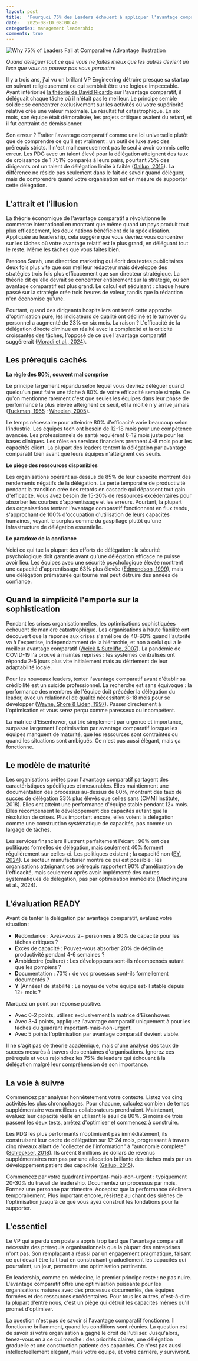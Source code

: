 ```yaml
---
layout: post
title:  "Pourquoi 75% des Leaders échouent à appliquer l'avantage comparatif"
date:   2025-08-10 08:00:40
categories: management leadership
comments: true
---
```

<img src="/assets/posts/2025-08-11-why-75-percent-of-leaders-fail-at-comparative-advantage/header-illustration.jpg" alt="Why 75% of Leaders Fail at Comparative Advantage illustration" alt="Why 75% of Leaders Fail at Comparative Advantage illustration" class="grid-fig" />

*Quand déléguer tout ce que vous ne faites mieux que les autres devient un luxe que vous ne pouvez pas vous permettre*

Il y a trois ans, j'ai vu un brillant VP Engineering détruire presque sa startup en suivant religieusement ce qui semblait être une logique impeccable. Ayant intériorisé [la théorie de David Ricardo](https://news.mit.edu/2012/confirming-ricardo-0620) sur l'avantage comparatif, il déléguait chaque tâche où il n'était pas le meilleur. Le principe semble solide : se concentrer exclusivement sur les activités où votre supériorité relative crée une valeur maximale. Le résultat fut catastrophique. En six mois, son équipe était démoralisée, les projets critiques avaient du retard, et il fut contraint de démissionner.

Son erreur ? Traiter l'avantage comparatif comme une loi universelle plutôt que de comprendre ce qu'il est vraiment : un outil de luxe avec des prérequis stricts. Il n'est malheureusement pas le seul à avoir commis cette erreur. Les PDG avec un talent élevé pour la délégation atteignent des taux de croissance de 1 751% comparés à leurs pairs, pourtant 75% des dirigeants ont un talent de délégation limité à faible ([Gallup, 2015](https://news.gallup.com/businessjournal/182414/delegating-huge-management-challenge-entrepreneurs.aspx)). La différence ne réside pas seulement dans le fait de savoir quand déléguer, mais de comprendre quand votre organisation est en mesure de supporter cette délégation.

## L'attrait et l'illusion

La théorie économique de l'avantage comparatif a révolutionné le commerce international en montrant que même quand un pays produit tout plus efficacement, les deux nations bénéficient de la spécialisation. Appliquée au leadership, cela suggère que vous devriez vous concentrer sur les tâches où votre avantage relatif est le plus grand, en déléguant tout le reste. Même les tâches que vous faites bien.

Prenons Sarah, une directrice marketing qui écrit des textes publicitaires deux fois plus vite que son meilleur rédacteur mais développe des stratégies trois fois plus efficacement que son directeur stratégique. La théorie dit qu'elle devrait se concentrer entièrement sur la stratégie, où son avantage comparatif est plus grand. Le calcul est séduisant : chaque heure passé sur la stratégie crée trois heures de valeur, tandis que la rédaction n'en économise qu'une.

Pourtant, quand des dirigeants hospitaliers ont tenté cette approche d'optimisation pure, les indicateurs de qualité ont décliné et le turnover du personnel a augmenté de 23% en six mois. La raison ? L'efficacité de la délégation directe diminue en réalité avec la complexité et la criticité croissantes des tâches, l'opposé de ce que l'avantage comparatif suggérerait ([Moradi et al., 2024](https://pubmed.ncbi.nlm.nih.gov/38715066/)).

## Les prérequis cachés

**La règle des 80%, souvent mal comprise**

Le principe largement répandu selon lequel vous devriez déléguer quand quelqu'un peut faire une tâche à 80% de votre efficacité semble simple. Ce qu'on mentionne rarement c'est que seules les équipes dans leur phase de performance la plus élevée atteignent ce seuil, et la moitié n'y arrive jamais ([Tuckman, 1965](https://ecampusontario.pressbooks.pub/hrstrategicprojectmanagementtheory/chapter/4-5-in-depth-look-tuckmans-model-five-stages-of-team-development/) ; [Wheelan, 2005](https://en.wikipedia.org/wiki/Group_development#Wheelan.E2.80.99s_Integrated_Model_of_Group_Development)).

Le temps nécessaire pour atteindre 80% d'efficacité varie beaucoup selon l'industrie. Les équipes tech ont besoin de 12-18 mois pour une compétence avancée. Les professionnels de santé requièrent 6-12 mois juste pour les bases cliniques. Les rôles en services financiers prennent 4-8 mois pour les capacités client. La plupart des leaders tentent la délégation par avantage comparatif bien avant que leurs équipes n'atteignent ces seuils.

**Le piège des ressources disponibles**

Les organisations opérant au-dessus de 85% de leur capacité montrent des rendements négatifs de la délégation. La perte temporaire de productivité pendant la transition crée des retards en cascade qui dépassent tout gain d'efficacité. Vous avez besoin de 15-20% de ressources excédentaires pour absorber les courbes d'apprentissage et les erreurs. Pourtant, la plupart des organisations tentant l'avantage comparatif fonctionnent en flux tendu, s'approchant de 100% d'occupation d'utilisation de leurs capacités humaines, voyant le surplus comme du gaspillage plutôt qu'une infrastructure de délégation essentielle.

**Le paradoxe de la confiance**

Voici ce qui tue la plupart des efforts de délégation : la sécurité psychologique doit garantie avant qu'une délégation efficace ne puisse avoir lieu. Les équipes avec une sécurité psychologique élevée montrent une capacité d'apprentissage 63% plus élevée ([Edmondson, 1999](https://journals.sagepub.com/doi/abs/10.2307/2666999)), mais une délégation prématurée qui tourne mal peut détruire des années de confiance.

## Quand la simplicité l'emporte sur la sophistication

Pendant les crises organisationnelles, les optimisations sophistiquées échouent de manière catastrophique. Les organisations à haute fiabilité ont découvert que la réponse aux crises s'améliore de 40-60% quand l'autorité va à l'expertise, indépendamment de la hiérarchie, et non à celui qui a le meilleur avantage comparatif ([Weick & Sutcliffe, 2007](https://www.high-reliability.org/Weick-Sutcliffe)). La pandémie de COVID-19 l'a prouvé à maintes reprises : les systèmes centralisés ont répondu 2-5 jours plus vite initialement mais au détriement de leur adaptabilité locale.

Pour les nouveaux leaders, tenter l'avantage comparatif avant d'établir sa crédibilité est un suicide professionnel. La recherche est sans équivoque : la performance des membres de l'équipe doit précéder la délégation du leader, avec un relationnel de qualité nécessitant 6-18 mois pour se développer ([Wayne, Shore & Liden, 1997](https://www.researchgate.net/publication/234022013_Perceived_Organizational_Support_and_Leader-Member_Exchange_A_Social_Exchange_Perspective)). Passer directement à l'optimisation et vous serez perçu comme paresseux ou incompétent.

La matrice d'Eisenhower, qui trie simplement par urgence et importance, surpasse largement l'optimisation par avantage comparatif lorsque les équipes manquent de maturité, que les ressources sont contraintes ou quand les situations sont ambiguës. Ce n'est pas aussi élégant, mais ça fonctionne.

## Le modèle de maturité

Les organisations prêtes pour l'avantage comparatif partagent des caractéristiques spécifiques et mesurables. Elles maintiennent une documentation des processus au-dessus de 80%, montrant des taux de succès de délégation 33% plus élevés que celles sans (CMMI Institute, 2018). Elles ont atteint une performance d'équipe stable pendant 12+ mois. Elles récompensent le développement des capacités autant que la résolution de crises. Plus important encore, elles voient la délégation comme une construction systématique de capacités, pas comme un largage de tâches.

Les services financiers illustrent parfaitement l'écart : 90% ont des politiques formelles de délégation, mais seulement 40% forment régulièrement sur celles-ci. Les politiques existent ; la capacité non ([EY, 2024](https://www.ey.com/en_gl/insights/long-term-value/europe-corporate-governance-survey-findings)). Le secteur manufacturier montre ce qui est possible : les organisations atteignant ces prérequis rapportent 90% d'amélioration de l'efficacité, mais seulement après avoir implémenté des cadres systématiques de délégation, pas par optimisation immédiate (Machingura et al., 2024).

## L'évaluation READY

Avant de tenter la délégation par avantage comparatif, évaluez votre situation :

- **R**edondance : Avez-vous 2+ personnes à 80% de capacité pour les tâches critiques ?
- **E**xcès de capacité : Pouvez-vous absorber 20% de déclin de productivité pendant 4-6 semaines ?
- **A**mbidextre (culture) : Les développeurs sont-ils récompensés autant que les pompiers ?
- **D**ocumentation : 70%+ de vos processus sont-ils formellement documentés ?
- **Y** (Années) de stabilité : Le noyau de votre équipe est-il stable depuis 12+ mois ?

Marquez un point par réponse positive.

- Avec 0-2 points, utilisez exclusivement la matrice d'Eisenhower.
- Avec 3-4 points, appliquez l'avantage comparatif uniquement à pour les tâches du quadrant important-mais-non-urgent.
- Avec 5 points l'optimisation par avantage comparatif devient viable.

Il ne s'agit pas de théorie académique, mais d'une analyse des taux de succès mesurés à travers des centaines d'organisations. Ignorez ces prérequis et vous rejoindrez les 75% de leaders qui échouent à la délégation malgré leur compréhension de son importance.

## La voie à suivre

Commencez par analyser honnêtetement votre contexte. Listez vos cinq activités les plus chronophages. Pour chacune, calculez combien de temps supplémentaire vos meilleurs collaborateurs prendraient. Maintenant, évaluez leur capacité réelle en utilisant le seuil de 80%. Si moins de trois passent les deux tests, arrêtez d'optimiser et commencez à construire.

Les PDG les plus performants n'optimisent pas immédiatement, ils construisent leur cadre de délégation sur 12-24 mois, progressant à travers cinq niveaux allant de "collecter de l'information" à "autonomie complète" ([Schleckser, 2018](https://www.inc.com/jim-schleckser/the-70-rule-when-to-delegate.html)). Ils créent 8 millions de dollars de revenus supplémentaires non pas par une allocation brillante des tâches mais par un développement patient des capacités ([Gallup, 2015](https://news.gallup.com/businessjournal/182414/delegating-huge-management-challenge-entrepreneurs.aspx)).

Commencez par votre quadrant important-mais-non-urgent : typiquement 20-30% du travail de leadership. Documentez un processus par mois. Formez une personne par trimestre. Acceptez que la performance déclinera temporairement. Plus important encore, résistez au chant des sirènes de l'optimisation jusqu'à ce que vous ayez construit les fondations pour la supporter.

## L'essentiel

Le VP qui a perdu son poste a appris trop tard que l'avantage comparatif nécessite des prérequis organisationnels que la plupart des entreprises n'ont pas. Son remplaçant a réussi par un engagement pragmatique, faisant ce qui devait être fait tout en construisant graduellement les capacités qui pourraient, un jour, permettre une optimisation pertinente.

En leadership, comme en médecine, le premier principe reste : ne pas nuire. L'avantage comparatif offre une optimisation puissante pour les organisations matures avec des processus documentés, des équipes formées et des ressources excédentaires. Pour tous les autres, c'est-à-dire la plupart d'entre nous, c'est un piège qui détruit les capacités mêmes qu'il promet d'optimiser.

La question n'est pas de savoir si l'avantage comparatif fonctionne. Il fonctionne brillamment, quand les conditions sont réunies. La question est de savoir si votre organisation a gagné le droit de l'utiliser. Jusqu'alors, tenez-vous en à ce qui marche : des priorités claires, une délégation graduelle et une construction patiente des capacités. Ce n'est pas aussi intellectuellement élégant, mais votre équipe, et votre carrière, y survivront.